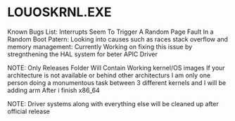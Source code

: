 # LOUOSKRNL.EXE

Known Bugs List:
  Interrupts Seem To Trigger A Random Page Fault In a Random Boot Patern: Looking into causes such as races stack overflow and memory management: Currently Working on fixing this issue by stregnthening the HAL system for beter APIC Driver

NOTE: Only Releases Folder Will Contain Working kernel/OS images
If your architecture is not available or behind other architecturs
I am only one person doing a monumentous task between 3 different 
kernels and I will be adding arm After i finish x86_64

NOTE: Driver systems along with everything else will be cleaned up after
official release
